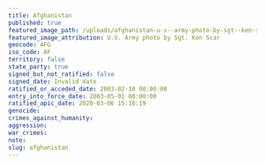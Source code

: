 ```yaml
---
title: Afghanistan
published: true
featured_image_path: /uploads/afghanistan-u-s--army-photo-by-sgt--ken-scar-4.jpg
featured_image_attribution: U.S. Army photo by Sgt. Ken Scar
geocode: AFG
iso_code: AF
territory: false
state_party: true
signed_but_not_ratified: false
signed_date: Invalid date
ratified_or_acceded_date: 2003-02-10 00:00:00
entry_into_force_date: 2003-05-01 00:00:00
ratified_apic_date: 2020-03-06 15:18:19
genocide:
crimes_against_humanity:
aggression:
war_crimes:
note:
slug: afghanistan
---
```


